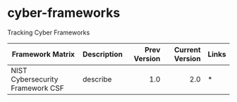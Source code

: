 # cyber-frameworks
Tracking Cyber Frameworks


| Framework Matrix | Description | Prev Version | Current Version | Links |
| -------------------------------- | ------------------------------- | -------------------: | --------------------: | ---------------------------- |
| NIST Cybersecurity Framework CSF | describe | 1.0 | 2.0 | * |
